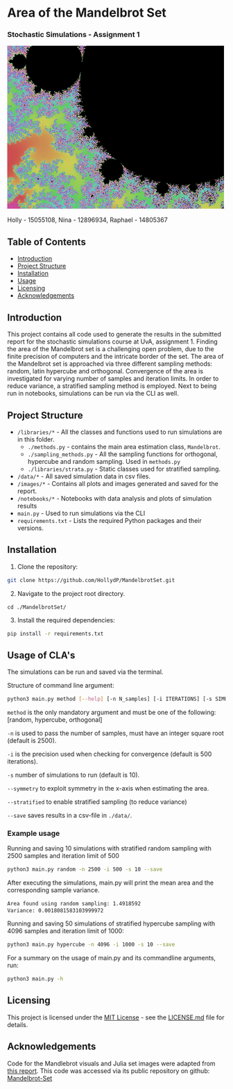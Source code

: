 # Area of the Mandelbrot Set
### Stochastic Simulations - Assignment 1
![Image](images/Mandelbrot%20zoom.png)

Holly - 15055108, Nina - 12896934, Raphael - 14805367


## Table of Contents

* [Introduction](#introduction)
* [Project Structure](#project-structure)
* [Installation](#installation)
* [Usage](#usage)
* [Licensing](#license)
* [Acknowledgements](#acknowledgements)

## Introduction
This project contains all code used to generate the results in the submitted report for the stochastic simulations course at UvA, assignment 1.
Finding the area of the Mandelbrot set is a challenging open problem, due to the finite precision of computers and the intricate border of the set.
The area of the Mandelbrot set is approached via three different sampling methods: random, latin hypercube and orthogonal. Convergence of the area is investigated for varying number of samples and iteration limits. In order to reduce variance, a stratified sampling method is employed. Next to being run in notebooks, simulations can be run via the CLI as well.

## Project Structure

* `/libraries/*`     -  All the classes and functions used to run simulations are in this folder.
    - `./methods.py` - contains the main area estimation class, `Mandelbrot`.
    - `./sampling_methods.py` - All the sampling functions for orthogonal, hypercube and random sampling. Used in `methods.py`
    - `./libraries/strata.py` - Static classes used for stratified sampling.
* `/data/*`   - All saved simulation data in csv files.
* `/images/*` - Contains all plots and images generated and saved for the report.
* `/notebooks/*` - Notebooks with data analysis and plots of simulation results
* `main.py`      - Used to run simulations via the CLI
* `requirements.txt` - Lists the required Python packages and their versions.


## Installation

1. Clone the repository:
```bash
git clone https://github.com/HollydP/MandelbrotSet.git
```
2. Navigate to the project root directory.
```
cd ./MandelbrotSet/
```
3. Install the required dependencies:
```bash
pip install -r requirements.txt
```

## Usage of CLA's

The simulations can be run and saved via the terminal.

Structure of command line argument:
```bash
python3 main.py method [--help] [-n N_samples] [-i ITERATIONS] [-s SIMULATIONS] [--symmetry] [--stratified] [--save]
```
`method` is the only mandatory argument and must be one of the following: [random, hypercube, orthogonal]

`-n` is used to pass the number of samples, must have an integer square root (default is 2500).

`-i` is the precision used when checking for convergence (default is 500 iterations).

`-s` number of simulations to run (default is 10).

`--symmetry` to exploit symmetry in the x-axis when estimating the area.

`--stratified` to enable stratified sampling (to reduce variance)

`--save` saves results in a csv-file in `./data/`.



### Example usage
Running and saving 10 simulations with stratified random sampling with 2500 samples and iteration limit of 500
```bash
python3 main.py random -n 2500 -i 500 -s 10 --save
```
After executing the simulations, main.py will print the mean area and the corresponding sample variance.
```
Area found using random sampling: 1.4918592
Variance: 0.0018081583103999972
```

Running and saving 50 simulations of stratified hypercube sampling with 4096 samples and iteration limit of 1000:
```bash
python3 main.py hypercube -n 4096 -i 1000 -s 10 --save
```

For a summary on the usage of main.py and its commandline arguments, run:
```bash
python3 main.py -h
```
## Licensing
This project is licensed under the [MIT License](LICENSE.md) - see the [LICENSE.md](LICENSE.md) file for details.

## Acknowledgements

Code for the Mandlebrot visuals and Julia set images were adapted from [this report](https://medium.com/swlh/visualizing-the-mandelbrot-set-using-python-50-lines-f6aa5a05cf0f).
This code was accessed via its public repository on github: [Mandelbrot-Set](https://github.com/blakesanie/Mandelbrot-Set)

